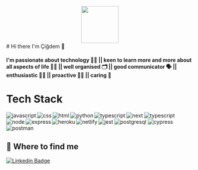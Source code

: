 <div id="header" align="center">
 <img src="https://media.giphy.com/media/uB86ZyWQsnFSGYe2sA/giphy.gif" width="100"/>
</div>
# Hi there I'm Çiğdem 👋

#### I'm passionate about technology 👩‍💻 || keen to learn more and more about all aspects of life 👩‍🏫 || well organised 🗂 || good communicator 🗣 || enthusiastic 💁‍♀️ || proactive 🧏‍♀️ || caring 💜

# Tech Stack

<img align="left" alt="javascript" src ="https://img.shields.io/badge/javascript-%23323330.svg?style=for-the-badge&logo=javascript&logoColor=%23F7DF1E" />
<img align="left" alt="css" src ="https://img.shields.io/badge/css3-%231572B6.svg?style=for-the-badge&logo=css3&logoColor=white" />
<img align="left" alt="html" src ="https://img.shields.io/badge/html5-%23E34F26.svg?style=for-the-badge&logo=html5&logoColor=white" />
<img align="left" alt="python" src ="https://img.shields.io/badge/python-3670A0?style=for-the-badge&logo=python&logoColor=ffdd54" />
<img alt="typescript" src ="https://img.shields.io/badge/typescript-%23007ACC.svg?style=for-the-badge&logo=typescript&logoColor=white" />
<img align="left" alt="typescript" src ="https://img.shields.io/badge/react-%2320232a.svg?style=for-the-badge&logo=react&logoColor=%2361DAFB" />
<img align="left" alt="next" src ="https://img.shields.io/badge/Next-black?style=for-the-badge&logo=next.js&logoColor=white" />
<img align="left" alt="node" src ="https://img.shields.io/badge/node.js-6DA55F?style=for-the-badge&logo=node.js&logoColor=white" />
<img align="left" alt="express" src ="https://img.shields.io/badge/express.js-%23404d59.svg?style=for-the-badge&logo=express&logoColor=%2361DAFB" />
<img alt="postgresql" src ="https://img.shields.io/badge/postgres-%23316192.svg?style=for-the-badge&logo=postgresql&logoColor=white" />
<img align="left" alt="heroku" src ="https://img.shields.io/badge/heroku-%23430098.svg?style=for-the-badge&logo=heroku&logoColor=white" />
<img align="left" alt="netlify" src ="https://img.shields.io/badge/netlify-%23000000.svg?style=for-the-badge&logo=netlify&logoColor=#00C7B7" />
<img align="left" alt="jest" src ="https://img.shields.io/badge/-jest-%23C21325?style=for-the-badge&logo=jest&logoColor=white" />
<img alt="cypress" src ="https://img.shields.io/badge/-cypress-%23E5E5E5?style=for-the-badge&logo=cypress&logoColor=058a5e" />
<img align="left" alt="postman" src ="https://img.shields.io/badge/Postman-FF6C37?style=for-the-badge&logo=postman&logoColor=white" />


<br/>
<br/>

## 👀 Where to find me

[![Linkedin Badge](https://img.shields.io/badge/-Cigdem-0e76a8?style=flat&labelColor=0e76a8&logo=linkedin&logoColor=white)](https://www.linkedin.com/in/cigdem-ozturk) 
